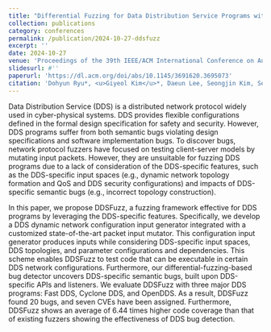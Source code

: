 ```yaml
---
title: "Differential Fuzzing for Data Distribution Service Programs with Dynamic Configuration"
collection: publications
category: conferences
permalink: /publication/2024-10-27-ddsfuzz
excerpt: ''
date: 2024-10-27
venue: 'Proceedings of the 39th IEEE/ACM International Conference on Automated Software Engineering (ASE)'
slidesurl: #''
paperurl: 'https://dl.acm.org/doi/abs/10.1145/3691620.3695073'
citation: 'Dohyun Ryu*, <u>Giyeol Kim</u>*, Daeun Lee, Seongjin Kim, Seungjin Bae, Junghwan Rhee, and Taegyu Kim. 2024. Differential Fuzzing for Data Distribution Service Programs with Dynamic Configuration. In <i>Proceedings of the 39th IEEE/ACM International Conference on Automated Software Engineering (ASE)</i>, 807–818.'
---
```


Data Distribution Service (DDS) is a distributed network protocol widely used in cyber-physical systems. DDS provides flexible configurations defined in the formal design specification for safety and security. However, DDS programs suffer from both semantic bugs violating design specifications and software implementation bugs. To discover bugs, network protocol fuzzers have focused on testing client-server models by mutating input packets. However, they are unsuitable for fuzzing DDS programs due to a lack of consideration of the DDS-specific features, such as the DDS-specific input spaces (e.g., dynamic network topology formation and QoS and DDS security configurations) and impacts of DDS-specific semantic bugs (e.g., incorrect topology construction).

In this paper, we propose DDSFuzz, a fuzzing framework effective for DDS programs by leveraging the DDS-specific features. Specifically, we develop a DDS dynamic network configuration input generator integrated with a customized state-of-the-art packet input mutator. This configuration input generator produces inputs while considering DDS-specific input spaces, DDS topologies, and parameter configurations and dependencies. This scheme enables DDSFuzz to test code that can be executable in certain DDS network configurations. Furthermore, our differential-fuzzing-based bug detector uncovers DDS-specific semantic bugs, built upon DDS-specific APIs and listeners. We evaluate DDSFuzz with three major DDS programs: Fast DDS, Cyclone DDS, and OpenDDS. As a result, DDSFuzz found 20 bugs, and seven CVEs have been assigned. Furthermore, DDSFuzz shows an average of 6.44 times higher code coverage than that of existing fuzzers showing the effectiveness of DDS bug detection.